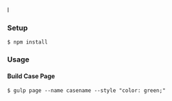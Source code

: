 I
### Setup
```
$ npm install
```

### Usage

#### Build Case Page
```
$ gulp page --name casename --style "color: green;"
```
